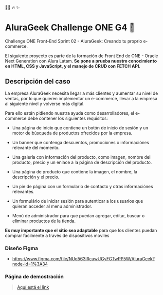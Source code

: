 📝🚀 🔥 ✨   
# AluraGeek Challenge ONE G4 🚀  
Challenge ONE Front-End
Sprint 02 - AluraGeek:
Creando tu proprio e-commerce.

El siguiente proyecto es parte de la formación de Front End de ONE - Oracle Next Generation con Alura Latam. **Se pone a prueba nuestro conocimiento en HTML, CSS y JavaScript, y el manejo de CRUD con FETCH API.**  

## Descripción del caso
La empresa AluraGeek necesita llegar a más clientes y aumentar su nivel de ventas, por lo que quieren implementar un e-commerce, llevar a la empresa al siguiente nivel y volverse más digital.

Para ello están pidiendo nuestra ayuda como desarrolladores, el e-commerce debe contener los siguientes requisitos:

* Una página de inicio que contiene un botón de inicio de sesión y un motor de búsqueda de productos ofrecidos por la empresa.

* Un banner que contenga descuentos, promociones o informaciónes relevante del momento.

* Una galería con información del producto, como imagen, nombre del producto, precio y un enlace a la página de descripción del producto.

* Una página de producto que contiene la imagen, el nombre, la descripción y el precio.

* Un pie de página con un formulario de contacto y otras informaciónes relevantes.

* Un formulário de iniciar sesión para autenticar a los usuarios que quieran acceder al menu administrador.

* Menú de administrador para que puedan agregar, editar, buscar o eliminar productos de la tienda.

**Es muy importante que el sitio sea adaptable**  para que los clientes puedan comprar fácilmente a través de dispositivos móviles
### Diseño Figma
* https://www.figma.com/file/NUd563IRcuwUGyFGTwPP5W/AluraGeek?node-id=1%3A34

### Página de demostración
> [Aquí está el link](https://example.com)